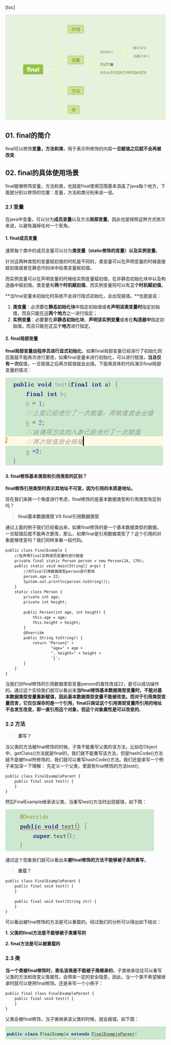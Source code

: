 [toc]

![image-20241011160159399](./../_pic_/image-20241011160159399.png)

## 01. final的简介

final可以修饰**变量，方法和类**，用于表示所修饰的内容**一旦赋值之后就不会再被改变**.

## 02. final的具体使用场景

final能够修饰变量，方法和类，也就是final使用范围基本涵盖了java每个地方，下面就分别以修饰的位置：变量，方法和类分别来说一说。

### 2.1 变量

在java中变量，可以分为**成员变量**以及方法**局部变量**。因此也是按照这种方式依次来说，以避免漏掉任何一个死角。

#### 1. final成员变量

通常每个类中的成员变量可以分为**类变量（static修饰的变量）以及实例变量**。

针对这两种类型的变量赋初值的时机是不同的，类变量可以在声明变量的时候直接赋初值或者在静态代码块中给类变量赋初值。

而实例变量可以在声明变量的时候给实例变量赋初值，在非静态初始化块中以及构造器中赋初值。类变量有**两个时机赋初值**，而实例变量则可以有**三个时机赋初值**。

**当final变量未初始化时系统不会进行隐式初始化，会出现报错。**也就是说：

1. **类变量**：必须要在**静态初始化块**中指定初始值或者**声明该类变量时**指定初始值，而且只能在这**两个地方**之一进行指定；
2. **实例变量**：必要要在**非静态初始化块**，**声明该实例变量**或者在**构造器中**指定初始值，而且只能在这**三个地方**进行指定。

#### 2. final局部变量

**final局部变量由程序员进行显式初始化**，如果final局部变量已经进行了初始化则后面就不能再次进行更改，如果final变量未进行初始化，可以进行赋值，**当且仅有一次**赋值，一旦赋值之后再次赋值就会出错。下面用具体的代码演示final局部变量的情况：



![final修饰局部变量](./../_pic_/16320f7dbcfd83a2tplv-t2oaga2asx-jj-mark3024000q75.png)



#### 3. final修饰基本类型和引用类型的区别？

**final修饰引用类型时表示其地址不可变，因为引用的本质是地址。**

现在我们来换一个角度进行考虑，final修饰的是基本数据类型和引用类型有区别吗？

> **final基本数据类型  VS final引用数据类型**

通过上面的例子我们已经看出来，如果final修饰的是一个基本数据类型的数据，一旦赋值后就不能再次更改，那么，如果final是引用数据类型了？这个引用的对象能够改变吗？我们同样来看一段代码。

```arduino
public class FinalExample {
    //在声明final实例成员变量时进行赋值
    private final static Person person = new Person(24, 170);
    public static void main(String[] args) {
        //对final引用数据类型person进行更改
        person.age = 22;
        System.out.println(person.toString());
    }
    static class Person {
        private int age;
        private int height;

        public Person(int age, int height) {
            this.age = age;
            this.height = height;
        }
        @Override
        public String toString() {
            return "Person{" +
                    "age=" + age +
                    ", height=" + height +
                    '}';
        }
    }
}
```

当我们对final修饰的引用数据类型变量person的属性改成22，是可以成功操作的。通过这个实验我们就可以看出来**当final修饰基本数据类型变量时，不能对基本数据类型变量重新赋值，因此基本数据类型变量不能被改变。而对于引用类型变量而言，它仅仅保存的是一个引用，final只保证这个引用类型变量所引用的地址不会发生改变，即一直引用这个对象，但这个对象属性是可以改变的**。

### 2.2 方法

> **重写？**

当父类的方法被final修饰的时候，子类不能重写父类的该方法，比如在Object中，getClass()方法就是final的，我们就不能重写该方法，但是hashCode()方法就不是被final所修饰的，我们就可以重写hashCode()方法。我们还是来写一个例子来加深一下理解： 先定义一个父类，里面有final修饰的方法test();

```angelscript
public class FinalExampleParent {
    public final void test() {
    }
}
```

然后FinalExample继承该父类，当重写test()方法时出现报错，如下图：



![final方法不能重写](./../_pic_/16320f7dbce432c0tplv-t2oaga2asx-jj-mark3024000q75.png)



通过这个现象我们就可以看出来**被final修饰的方法不能够被子类所重写**。

> **重载？**

```arduino
public class FinalExampleParent {
    public final void test() {
    }

    public final void test(String str) {
    }
}
```

可以看出被final修饰的方法是可以重载的。经过我们的分析可以得出如下结论：

**1. 父类的final方法是不能够被子类重写的**

**2. final方法是可以被重载的**

### 2.3 类

**当一个类被final修饰时，表名该类是不能被子类继承的**。子类继承往往可以重写父类的方法和改变父类属性，会带来一定的安全隐患，因此，当一个类不希望被继承时就可以使用final修饰。还是来写一个小例子：

```angelscript
public final class FinalExampleParent {
    public final void test() {
    }
}
```

父类会被final修饰，当子类继承该父类的时候，就会报错，如下图：



![final类不能继承](./../_pic_/16320f7dbd825001tplv-t2oaga2asx-jj-mark3024000q75.png)

